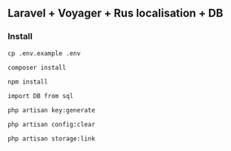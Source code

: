 ## Laravel + Voyager + Rus localisation + DB


### Install

``
cp .env.example .env
``

``
composer install
``

``
npm install
``

``
import DB from sql
``

``
php artisan key:generate
``

``
php artisan config:clear
``

``
php artisan storage:link
``
